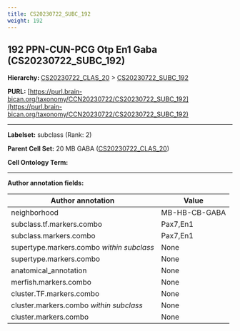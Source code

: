 ```yaml
---
title: CS20230722_SUBC_192
weight: 192
---
```

## 192 PPN-CUN-PCG Otp En1 Gaba (CS20230722_SUBC_192)
<b>Hierarchy: </b>
[CS20230722_CLAS_20](../CS20230722_CLAS_20) >
[CS20230722_SUBC_192](../CS20230722_SUBC_192)

**PURL:** [https://purl.brain-bican.org/taxonomy/CCN20230722/CS20230722_SUBC_192](https://purl.brain-bican.org/taxonomy/CCN20230722/CS20230722_SUBC_192)

---


**Labelset:** subclass (Rank: 2)

**Parent Cell Set:** 20 MB GABA ([CS20230722_CLAS_20](../CS20230722_CLAS_20))



**Cell Ontology Term:** 

[MARKER GENES.]: #


---

[TRANSFERRED ANNOTATIONS.]: #


[AUTHOR ANNOTATION FIELDS.]: #


**Author annotation fields:**

| Author annotation | Value |
|-------------------|-------|
|neighborhood|MB-HB-CB-GABA|
|subclass.tf.markers.combo|Pax7,En1|
|subclass.markers.combo|Pax7,En1|
|supertype.markers.combo _within subclass_|None|
|supertype.markers.combo|None|
|anatomical_annotation|None|
|merfish.markers.combo|None|
|cluster.TF.markers.combo|None|
|cluster.markers.combo _within subclass_|None|
|cluster.markers.combo|None|
